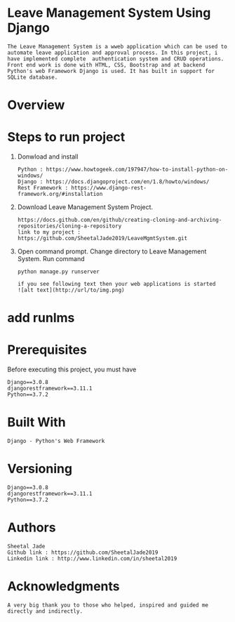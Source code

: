 
# Leave Management System Using Django

    The Leave Management System is a wweb application which can be used to automate leave application and approval process. In this project, i have implemented complete  authentication system and CRUD operations. Front end work is done with HTML, CSS, Bootstrap and at backend Python's web Framework Django is used. It has built in support for SQLite database. 

# Overview

# Steps to run project

1) Donwload and install 

       Python : https://www.howtogeek.com/197947/how-to-install-python-on-windows/
       Django : https://docs.djangoproject.com/en/1.8/howto/windows/
       Rest Framework : https://www.django-rest-framework.org/#installation

2) Download Leave Management System Project. 

       https://docs.github.com/en/github/creating-cloning-and-archiving-repositories/cloning-a-repository 
       link to my project : https://github.com/SheetalJade2019/LeaveMgmtSystem.git

3) Open command prompt. Change directory to Leave Management System. Run command

       python manage.py runserver
    
       if you see following text then your web applications is started
       ![alt text](http://url/to/img.png)
    
#      add runlms

# Prerequisites
Before executing this project, you must have 

    Django==3.0.8
    djangorestframework==3.11.1
    Python==3.7.2

# Built With

    Django - Python's Web Framework

# Versioning

    Django==3.0.8
    djangorestframework==3.11.1
    Python==3.7.2

# Authors

    Sheetal Jade 
    Github link : https://github.com/SheetalJade2019
    Linkedin link : http://www.linkedin.com/in/sheetal2019
    
# Acknowledgments

    A very big thank you to those who helped, inspired and guided me directly and indirectly.
